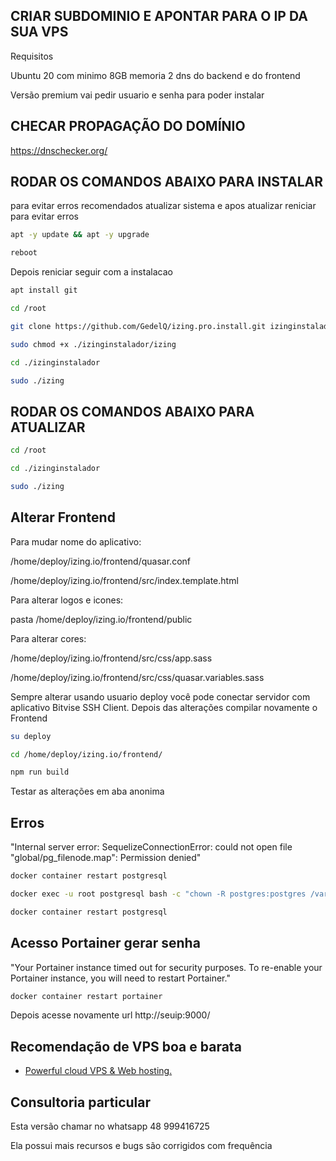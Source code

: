 ## CRIAR SUBDOMINIO E APONTAR PARA O IP DA SUA VPS

Requisitos

Ubuntu 20 com minimo 8GB memoria
2 dns do backend e do frontend

Versão premium vai pedir usuario e senha para poder instalar

## CHECAR PROPAGAÇÃO DO DOMÍNIO

https://dnschecker.org/

## RODAR OS COMANDOS ABAIXO PARA INSTALAR

para evitar erros recomendados atualizar sistema e apos atualizar reniciar para evitar erros

```bash
apt -y update && apt -y upgrade
```
```bash
reboot
```
 
Depois reniciar seguir com a instalacao

```bash
apt install git
```
```bash
cd /root
```
```bash
git clone https://github.com/GedelQ/izing.pro.install.git izinginstalador

```
```bash
sudo chmod +x ./izinginstalador/izing
```
```bash
cd ./izinginstalador
```
```bash
sudo ./izing
```

## RODAR OS COMANDOS ABAIXO PARA ATUALIZAR

```bash
cd /root
```
```bash
cd ./izinginstalador
```
```bash
sudo ./izing
```

## Alterar Frontend

Para mudar nome do aplicativo:

/home/deploy/izing.io/frontend/quasar.conf

/home/deploy/izing.io/frontend/src/index.template.html

Para alterar logos e icones:

pasta /home/deploy/izing.io/frontend/public

Para alterar cores:

/home/deploy/izing.io/frontend/src/css/app.sass

/home/deploy/izing.io/frontend/src/css/quasar.variables.sass

Sempre alterar usando usuario deploy você pode conectar servidor com aplicativo Bitvise SSH Client. Depois das alterações compilar novamente o Frontend

```bash
su deploy
```
```bash
cd /home/deploy/izing.io/frontend/
```
```bash
npm run build
```

Testar as alterações em aba anonima

## Erros

"Internal server error: SequelizeConnectionError: could not open file \"global/pg_filenode.map\": Permission denied"

```bash
docker container restart postgresql
```
```bash
docker exec -u root postgresql bash -c "chown -R postgres:postgres /var/lib/postgresql/data"
```
```bash
docker container restart postgresql
```

## Acesso Portainer gerar senha
"Your Portainer instance timed out for security purposes. To re-enable your Portainer instance, you will need to restart Portainer."

```bash
docker container restart portainer
```

Depois acesse novamente url http://seuip:9000/

## Recomendação de VPS boa e barata

-  [Powerful cloud VPS & Web hosting.](https://control.peramix.com/?affid=58)

## Consultoria particular

Esta versão chamar no whatsapp 48 999416725

Ela possui mais recursos e bugs são corrigidos com frequência
